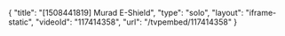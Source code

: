{
    "title": "[1508441819] Murad E-Shield",
    "type": "solo",
    "layout": "iframe-static",
    "videoId": "117414358",
    "url": "\/tvpembed\/117414358"
}
